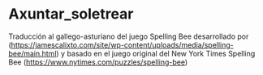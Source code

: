 # Axuntar_soletrear

Traducción al gallego-asturiano del juego Spelling Bee desarrollado por (https://jamescalixto.com/site/wp-content/uploads/media/spelling-bee/main.html) y basado en el juego original del New York Times Spelling Bee (https://www.nytimes.com/puzzles/spelling-bee)